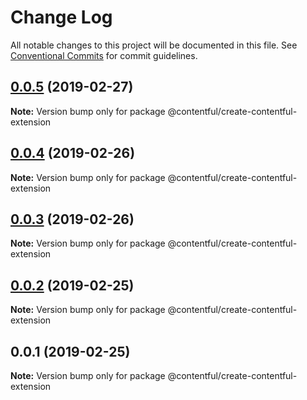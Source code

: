 # Change Log

All notable changes to this project will be documented in this file.
See [Conventional Commits](https://conventionalcommits.org) for commit guidelines.

## [0.0.5](https://github.com/contentful/create-contentful-extension/compare/@contentful/create-contentful-extension@0.0.4...@contentful/create-contentful-extension@0.0.5) (2019-02-27)

**Note:** Version bump only for package @contentful/create-contentful-extension





## [0.0.4](https://github.com/contentful/create-contentful-extension/compare/@contentful/create-contentful-extension@0.0.3...@contentful/create-contentful-extension@0.0.4) (2019-02-26)

**Note:** Version bump only for package @contentful/create-contentful-extension

## [0.0.3](https://github.com/contentful/create-contentful-extension/compare/@contentful/create-contentful-extension@0.0.2...@contentful/create-contentful-extension@0.0.3) (2019-02-26)

**Note:** Version bump only for package @contentful/create-contentful-extension

## [0.0.2](https://github.com/contentful/create-contentful-extension/compare/@contentful/create-contentful-extension@0.0.1...@contentful/create-contentful-extension@0.0.2) (2019-02-25)

**Note:** Version bump only for package @contentful/create-contentful-extension

## 0.0.1 (2019-02-25)

**Note:** Version bump only for package @contentful/create-contentful-extension
